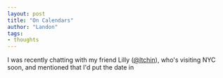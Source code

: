 ```yaml
---
layout: post
title: "On Calendars"
author: "Landon"
tags:
- thoughts
---
```


I was recently chatting with my friend Lilly ([@ltchin](https://litchin.wordpress.com)), who's visiting NYC soon, and mentioned that I'd put the date in 